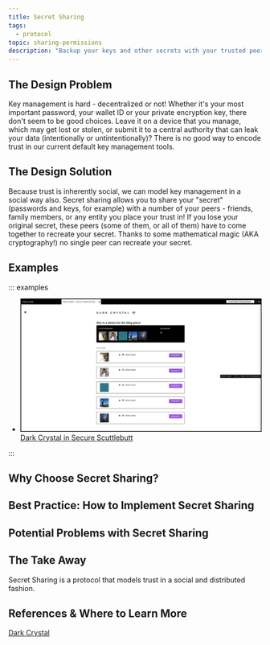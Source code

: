 ```yaml
---
title: Secret Sharing
tags:
  - protocol
topic: sharing-permissions
description: "Backup your keys and other secrets with your trusted peers."
---
```


## The Design Problem

Key management is hard - decentralized or not! Whether it's your most important password, your wallet ID or your private encryption key, there don't seem to be good choices. Leave it on a device that you manage, which may get lost or stolen, or submit it to a central authority that can leak your data (intentionally or untintentionally)? There is no good way to encode trust in our current default key management tools.

## The Design Solution

Because trust is inherently social, we can model key management in a social way also. Secret sharing allows you to share your "secret" (passwords and keys, for example) with a number of your peers - friends, family members, or any entity you place your trust in! If you lose your original secret, these peers (some of them, or all of them) have to come together to recreate your secret. Thanks to some mathematical magic (AKA cryptography!) no single peer can recreate your secret.

## Examples

::: examples

- [![Dark Crystal demo](secret-history-screenshot.png) Dark Crystal in Secure Scuttlebutt](secret-history-screenshot.png)

:::

## Why Choose Secret Sharing?


## Best Practice: How to Implement Secret Sharing


## Potential Problems with Secret Sharing


## The Take Away

Secret Sharing is a protocol that models trust in a social and distributed fashion.

## References & Where to Learn More

[Dark Crystal](https://darkcrystal.pw/what-is-secret-sharing/)
